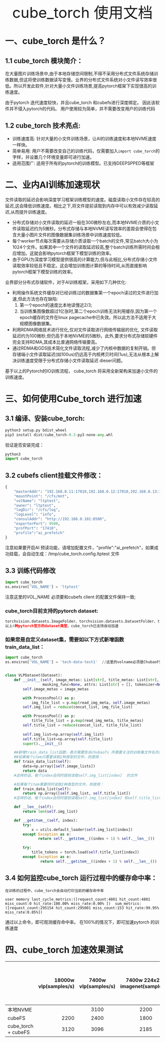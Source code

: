 <div align="center"><font size="100">cube_torch 使用文档</font></div>

# 一、cube_torch 是什么？

## 1.1 cube_torch 模块简介：
在大量图片训练场景中,由于本地存储空间限制,不得不采用分布式文件系统存储训练数据,但这将使训练数据读写变慢。业界的分布式文件系统对小文件读写效率很低。所以开发此软件,针对大量小文件训练场景,提高pytorch框架下实现很高的训练速度。

由于pytorch 迭代速度较快，并且cube_torch 和cubefs进行深度绑定。 因此该软件并不侵入pytorch的代码。 用户使用较为简单，并不需要改变用户的训练代码

## 1.2 cube_torch 技术亮点:

*  训练速度高: 针对大量的小文件训练场景，让AI的训练速度和本地NVME速度一样快。 
*  简单易用: 用户不需要改变自己的训练代码，仅需要加入`import cube_torch`的字样，并设置几个环境变量即可进行加速。
*  适用范围广: 适用于所有的pytorch的训练模型。已支持DEEPSPPED等框架



# 二、业内AI训练加速现状

  文件读取的延迟会影响深度学习框架训练模型的速度。磁盘读取小文件存在较高的延迟,这会降低训练速度。相比之下,将文件提前读取到内存中可以有效减少读取延迟,从而提升训练速度。

* 分布式存储对小文件读取的延迟一般在300微秒左右,而本地NVME介质的小文件读取延迟约为5微秒。分布式存储与本地NVME读写效率的差距会使得在包含大量小图片文件的图像数据集训练场景中训练速度较低。
* 每个worker节点每次需要从存储介质读取一个batch的文件,常见batch大小为1024个文件。如果其中一个文件的读取延迟较高,整个batch训练所需时间会相应增加。这就会影响pytorch框架下模型训练的效率。
* 由于GPU为深度学习模型提供很高的计算能力,但与此相比,分布式存储小文件读取效率较低且不稳定。这会增加训练图计算的等待时间,从而直接影响pytorch框架下模型训练的效率。

业界部分分布式存储软件，对于AI训练框架，采用如下几种优化:

* 利用操作系统文件缓存对已经训练过的数据集第一个epoch读过的文件进行加速,但此方法也存在缺陷:
    1. 第一个epoch的速度比本地读慢近2/3;    
    2. 当训练集图像数超过1亿张时,第二个epoch训练无法利用缓存,因为第一个epoch缓存的文件在linux pagecache中已失效。所以此方法不适用于大规模图像数据集。
* 利用RDMA网络技术进行优化,仅对文件读取进行网络传输层的优化, 文件读取延迟约为100微秒,但仍高于本地NVME的5微秒。此外,要求分布式存储软硬件完全支持RDMA,其成本比普通网络传输要高。
* 通过RDMA和GDS技术简化文件读取流程,减少了内核中数据的复制开销。但存储端小文件读取延迟(如100us)仍远高于内核拷贝时间(1us),无法从根本上解决训练速度受限于分布式存储小文件读取延迟 dieser问题。

基于以上的Pytorch的IO训练流程，  cube_torch 将采用全新架构来加速小文件的训练速度。






# 三、如何使用Cube_torch 进行加速

## 3.1 编译、安装cube_torch:
```python
python3 setup.py bdist_wheel
pip3 install dist/cube_torch-0.3-py3-none-any.whl
```

验证是否安装完成：
```python
python3
import cube_torch
```


## 3.2 cubefs client挂载文件修改：
```python
{
    "masterAddr": "192.168.0.11:17010,192.168.0.12:17010,192.168.0.13:17010",
    "mountPoint": "/cfs/mnt",
    "volName": "ltptest",
    "owner": "ltptest",
    "logDir": "/cfs/log",
    "logLevel": "info",
    "consulAddr": "http://192.168.0.101:8500",
    "exporterPort": 9500,
    "profPort": "17410",
    "profile":"ai_prefetch"
}
```
注意如果要开启AI 预读功能，请增加配置文件，"profile":"ai_prefetch"，如果成功挂载，会自动生成：/tmp/cube_torch.config.ltptest 文件

## 3.3 训练代码修改
```python
import cube_torch
os.environ['VOL_NAME'] = 'ltptest'
```
注意这里的VOL_NAME 必须要和cubefs client 的配置文件保持一致;

### cube_torch目前支持的pytorch dataset:
```python
torchvision.datasets.ImageFolder、torchvision.datasets.DatasetFolder、torchvision.datasets.VOCDetection、torchvision.datasets.CocoDetection
以上4种pytorch官方的dataset类型，cube_torch已支持自动加速
```

### 如果您是自定义dataset集，需要如以下方式新增函数train_data_list：

```python
import cube_torch
os.environ['VOL_NAME'] = 'tech-data-test1'  //这里的volname必须是ChubaoFS VolName


class VLPDataset(Dataset):
    def __init__(self, image_metas: List[str], title_metas: List[str], max_length=50, image_transform=std_transform,
                 masking_func=None, attrs: List[str] = [], tokenizer=None):
        self.image_metas = image_metas

        with ProcessPool() as p:
            img_file_list = p.map(read_img_meta, self.image_metas)
        self.img_list = reduce(concat_list, img_file_list)

        with ProcessPool() as p:
            title_file_list = p.map(read_img_meta, title_metas)
        self.title_list = reduce(concat_list, title_file_list)
        
        self.img_list=np.array(self.img_list)
        self.title_list=np.array(self.title_list)
        super().__init__()

    ##新增train_data_list函数，表示需要告诉chubaofs 所需要关注的训练集文件名列表。
    ##如果每个item只需要读取1种类型的文件，则使用：
    def train_data_list(self):
        data=np.array([self.image_lists])
        return data
    #这样的话，每个index会同时提前读取self.img_list[index]  的文件

    #如果每个item需要同时读取2种类型的文件，则使用：
    def train_data_list(self):
        return np.array([self.img_list, self.title_list])
    #这样的话，每个index会同时提前读取self.img_list[index] 和self.title_list[index] 的文件

    def __len__(self):
        return len(self.img_list)

    def __getitem__(self, index):
        try:
            x = utils.default_loader(self.img_list[index])
        except Exception as e:
               return self.__getitem__((index + 1) % self.__len__())

        try:
            title_tokens = torch.load(self.title_list[index])
        except Exception as e:
                return self.__getitem__((index + 1) % self.__len__())
```


## 3.4 如何监控cube_torch 运行过程中的缓存命中率：

```shell
在训练的过程中，cube_torch会自动打印当前的缓存命中率

user memory last_cycle_metrics:([request_count:4801 hit_count:4801 miss_count:0 hit_rate:100.00% miss_rate:0.00% ])  sum_metrics:([request_count:295154 hit_count:295001 miss_count:153 hit_rate:99.95% miss_rate:0.05%])

```
通过以上命令，即可观测缓存命中率。 在100%的情况下，即可加速pytorch 的训练速度


# 四、cube_torch 加速效果测试



|                    | 18000w vlp(samples/s) | 7400w vlp(samples/s) | 7400w 224x224 imagenet(samples/s) |7400w imagenet  224x224 (每个epoch 耗费秒数) |128w imagenet 1280x857 (samples/s) |128w imagenet  1280x857 (每个epoch 耗费秒数)|
| :-----             | ----:                | :----:               | :----:                            |:----:                                      | :----:                            | :----:                        |
| 本地NVME            |                      | 3100                 | 2200                              |  32444s                                    | 1036                              |   1030                        | 
| cubeFS             | 2200                 | 2400                 | 1800                              |                                            | 1356                              |   1350                        | 
| cube_torch + cubeFS| 3120                 | 3096                 | 2185                              |  33357s                                    | 1958                              |   640                         | 
